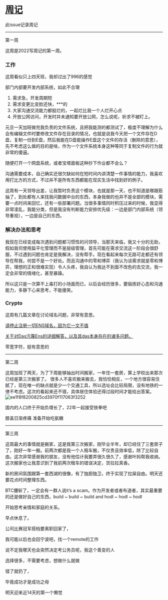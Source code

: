 # [周记](https://github.com/linziyang1106/2022/issues/15)

此issue记录周记

---

第一周

这周是2022写周记的第一周。

### 工作

这周看似只上四天班，我却过出了996的感觉

部门内部要开发内部系统，如此不合理

1. 需求急，开发周期短
2. 需求变更比变脸还快，***的
3. 大家沟通交流能力都挺烂的，一起烂比我一个人烂开心点
4. 开放公网访问，开发时并未通知要开放公网，怎么说呢，祈求不被盯上。

元旦一天加班做完我负责的文件系统，且把我能测的都测试了，极度不理解为什么会有编辑文件时要修改文件存在目录的情况，也就是说我今天把一个文件存在D盘，复制一份到E盘，然后我能在D盘能操作E盘这个文件的存活（删除的意思），先不考虑这么做的目的是啥，作为一个文件系统本身这种等同于复制文件的行为就非常的傻逼。

随便打开一个网盘系统，或者宝塔面板这种抄下作业都不会么？

沟通需要成本，自己确实还很欠缺如何在短时间内讲清楚一件事情的能力，我喜欢用打比方的方式，不过并不是所有东西都能在现实生活中找到好的例子。

这周有一天领导出差，让我暂时负责这个模块，也就是那一天，也不知道是哪跟筋抽了，到处都有人来找我问数据中台的东西，本身我做的也并不是全部的模块，需要一点时间来回忆，还有一些部署问题。当很多事情同时积压过来的时候，我显得非常凌乱，我能分类，但是我没有判断能力安排优先级：一边是部门内部系统（领导重视），一边是自己的东西。

### 解决办法和思考

我现在已经变成每次遇到问题都习惯性的问领导，当那天来临，我又十分的无助，假如我司使用扁平化管理而不是层级管理，首先可能在需求交流这一阶段会很舒服，不过遇到问题也肯定是我解决，没有帮手。现在看起来每次无路可走都还有领导在帮我，何尝不是一个好处。而且沟通中的零和博弈（我认为谈需求就是零和博弈，理想的正和很难实现）令人头疼，我自认为我达不到面不改色的去交流，我一定会非常的情绪化，甚至暴躁。

所以这只是一次算不上毒打的小场面而已，以后会经历很多，要锻炼好心态和沟通能力，多静下心来思考，不能傻笑。

### Crypto

这周有几篇文章在讨论域名问题，非常有意思。

[请停止注册一切ENS域名，因为它一文不值](https://mirror.xyz/0x420B3Ff8E80C7FeA69C03e5EeEb0fE2AcC6b8913/g0NXZ9sBxDMFng3013ZofDtNqJs2iZ3h6-Znm51Q4qo)

[关于对Das污蔑Ens的详细解答，以及其das本身存在的诸多问题。](https://mirror.xyz/wangzhan.eth/Ju326XYG7nhUZ6_VWaV83eHcBrnnwDLjcQB4qEvo328)

零宽字符，挺有意思的

---

第二周

这周加班了两天，为了下周能够抽出时间搬家，一年住一套房，算上学校出来那次已经是第三次搬家了。
很多人不喜欢搬来搬去，我恰恰相反，一个地方很容易住腻了，现在唯一的缺点就是少一个交通工具，所以选址会比较局限，没有地铁的一律不考虑。这次的看起来还不错，具体居住体验还得过段时间才能给出答案。
![ee1f8f8200825cd3970f117063f3252](https://user-images.githubusercontent.com/54968314/149763996-36fee0b5-0b91-40dd-8442-2341deee81c4.png)

国内的人口终于开始负增长了，22年一起接受铁拳吧

膝盖日渐疼痛 准备开始吃氨糖

---

第三周

这周最大的事情就是搬家，这是我第三次搬家，刚毕业半年，却已经住了三套房子了，刚好一年一搬。前两次都是我一个人租车搬，不仅贵且效率低，除了比较自由。这次非常感谢我的朋友，没有他估计我要弄很久很久了，感谢叶妈帮我收纳。这次搬家也让我意识到了我前两次租车的错误决定，货拉拉真香。

新的房间氛围跟第一套西湖的很像，有了独厨独卫，终于实现了拉屎自由。明天还要花点时间整理东西。

BTC腰斩了，一定会有一群人说it’s a scam。作为开发者或者布道者，其实最重要的还是做好自己的东西，build ~ build ~ build and hodl ~ hodl ~ hodl

开始思考亲情和家庭的关系。

早点休息了。

公司比赛冠军搭档要离职回家了，

我可能以后也会回宁波吧，找一个remote的工作

说不定我哪天也会突然决定考公务员呢，我这个善变的人

选择很多，不需要考虑，想做什么就做

错了就扔了， 

毕竟成功才是成功之母

明天迎来近14天的第一个懒觉